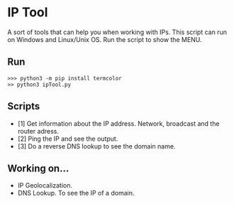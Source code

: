 # IP Tool
A sort of tools that can help you when working with IPs. This script can run on Windows and Linux/Unix OS. Run the script to show the MENU.

## Run
```
>>> python3 -m pip install termcolor
>> python3 ipTool.py
```

## Scripts
- [1] Get information about the IP address. Network, broadcast and the router adress.
- [2] Ping the IP and see the output.
- [3] Do a reverse DNS lookup to see the domain name.

## Working on...
- IP Geolocalization.
- DNS Lookup. To see the IP of a domain.

